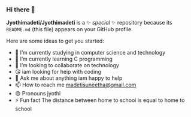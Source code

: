 ### Hi there 👋


**Jyothimadeti/Jyothimadeti** is a ✨ _special_ ✨ repository because its `README.md` (this file) appears on your GitHub profile.

Here are some ideas to get you started:

- 🌱 I’m currently studying in computer science and technology
- 👯 I’m currently learning  C programming 
- 🤔 I’m looking to collaborate on technology
- 😘 iam looking for heip with coding
- 💬 Ask me about anything iam happy to help
- 📫 How to reach me madetisuneetha@gmail.com
- 😄 Pronouns jyothi
- ⚡ Fun fact The distance between home to schooi is equal to home to school

